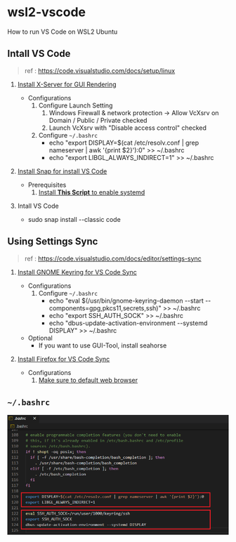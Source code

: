 # wsl2-vscode
How to run VS Code on WSL2 Ubuntu

## Intall VS Code

> ref : https://code.visualstudio.com/docs/setup/linux

1. [Install X-Server for GUI Rendering](https://sourceforge.net/projects/vcxsrv/)
    - Configurations
        1. Configure Launch Setting
            1. Windows Firewall & network protection -> Allow VcXsrv on Domain / Public / Private checked
            2. Launch VcXsrv with "Disable access control" checked
        2. Configure `~/.bashrc`
            - echo "export DISPLAY=$(cat /etc/resolv.conf | grep nameserver | awk '{print $2}'):0" >> ~/.bashrc
            - echo "export LIBGL_ALWAYS_INDIRECT=1" >> ~/.bashrc

2. [Install Snap for install VS Code](https://snapcraft.io/docs/installing-snap-on-ubuntu)
    - Prerequisites
        1. [Install **This Script** to enable systemd](https://github.com/damionGans/ubuntu-wsl2-systemd-script)

3. Intall VS Code
    - sudo snap install --classic code

## Using Settings Sync

> ref : https://code.visualstudio.com/docs/editor/settings-sync

1. [Install GNOME Keyring for VS Code Sync](https://wiki.archlinux.org/index.php/GNOME/Keyring#Installation)
    - Configurations
        1. Configure `~/.bashrc`
            - echo "eval $(/usr/bin/gnome-keyring-daemon --start --components=gpg,pkcs11,secrets,ssh)" >> ~/.bashrc
            - echo "export SSH_AUTH_SOCK" >> ~/.bashrc
            - echo "dbus-update-activation-environment --systemd DISPLAY" >> ~/.bashrc
    - Optional
        - If you want to use GUI-Tool, install seahorse

2. [Install Firefox for VS Code Sync](https://linuxconfig.org/how-to-install-uninstall-and-update-firefox-on-ubuntu-18-04-bionic-beaver-linux#h6-1-install-and-update-firefox-from-ubuntu-repository)
    - Configurations
        1. [Make sure to default web browser](https://wiki.debian.org/DefaultWebBrowser#Default_for_foreign_programs_.28user-specific.29)

## `~/.bashrc`

![bashrc](./bashrc.png)
